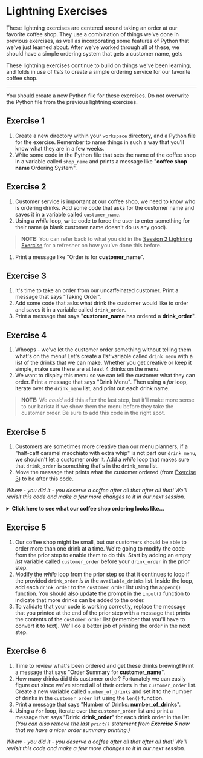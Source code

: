 # Lightning Exercises

These lightning exercises are centered around taking an order at our favorite coffee shop. They use a combination of things we've done in previous exercises, as well as incorporating some features of Python that we've just learned about. After we've worked through all of these, we should have a simple ordering system that gets a customer name, gets 

These lightning exercises continue to build on things we've been learning, and folds in use of _lists_ to create a simple ordering service for our favorite coffee shop.

---

You should create a new Python file for these exercises. Do not overwrite the Python file from the previous lightning exercises.

## Exercise 1

1. Create a new directory within your `workspace` directory, and a Python file for the exercise. Remember to name things in such a way that you'll know what they are in a few weeks.
1. Write some code in the Python file that sets the name of the coffee shop in a variable called `shop_name` and prints a message like "__coffee shop name__ Ordering System".

## Exercise 2

1. Customer service is important at our coffee shop, we need to know who is ordering drinks. Add some code that asks for the customer name and saves it in a variable called `customer_name`. 
1. Using a _while_ loop, write code to force the user to enter something for their name (a blank customer name doesn't do us any good).
> **NOTE:** You can refer back to what you did in the [Session 2 Lightning Exercise](../../session2/classroom/lightning_exercises.md) for a refresher on how you've done this before.
1. Print a message like "Order is for __customer_name__".

## Exercise 3

1. It's time to take an order from our uncaffeinated customer. Print a message that says "Taking Order".
1. Add some code that asks what drink the customer would like to order and saves it in a variable called `drink_order`. 
1. Print a message that says "__customer_name__ has ordered a __drink_order__".

## Exercise 4

1. Whoops - we've let the customer order something without telling them what's on the menu! Let's create a _list_ variable called `drink_menu` with a list of the drinks that we can make. Whether you get creative or keep it simple, make sure there are at least 4 drinks on the menu.
1. We want to display this menu so we can tell the customer what they can order. Print a message that says "Drink Menu". Then using a _for_ loop, iterate over the `drink_menu` list, and print out each drink name.

> **NOTE:** We _could_ add this after the last step, but it'll make more sense to our barista if we show them the menu before they take the customer order. Be sure to add this code in the right spot. 

## Exercise 5

1. Customers are sometimes more creative than our menu planners, if a "half-caff caramel macchiato with extra whip" is not part our `drink_menu`, we shouldn't let a customer order it. Add a _while_ loop that makes sure that `drink_order` is something that's in the `drink_menu` list. 
1. Move the message that prints what the customer ordered (from [Exercise 3](#-exercise-3)) to be after this code.

*Whew - you did it - you deserve a coffee after all that after all that! We'll revisit this code and make a few more changes to it in our next session.*

<details>
<summary>
<b>Click here to see what our coffee shop ordering looks like...</b>
</summary>
<img src="final_example.svg">
</details>

## Exercise 5

1. Our coffee shop might be small, but our customers should be able to order more than one drink at a time. We're going to modify the code from the prior step to enable them to do this. Start by adding an empty _list_ variable called `customer_order` before your `drink_order` in the prior step.
1. Modify the _while_ loop from the prior step so that it continues to loop if the provided `drink_order` _is in_ the `available_drinks` list. Inside the loop, add each `drink_order` to the `customer_order` list using the `append()` function. You should also update the prompt in the `input()` function to indicate that more drinks can be added to the order.
1. To validate that your code is working correctly, replace the message that you printed at the end of the prior step with a message that prints the contents of the `customer_order` list (remember that you'll have to convert it to text). We'll do a better job of printing the order in the next step.

## Exercise 6

1. Time to review what's been ordered and get these drinks brewing! Print a message that says "Order Summary for __customer_name__".
1. How many drinks did this customer order? Fortunately we can easily figure out since we've stored all of their orders in the `customer_order` list. Create a new variable called `number_of_drinks` and set it to the number of drinks in the `customer_order` list using the `len()` function.
1. Print a message that says "Number of Drinks: __number_of_drinks__".
1. Using a `for` loop, iterate over the `customer_order` list and print a message that says "Drink: __drink_order__" for each drink order in the list. _(You can also remove the last `print()` statement from_ ___Exercise 5___ _now that we have a nicer order summary printing.)_

*Whew - you did it - you deserve a coffee after all that after all that! We'll revisit this code and make a few more changes to it in our next session.*